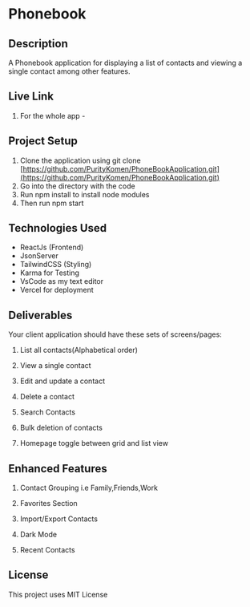 # Phonebook

## Description

A Phonebook application for displaying a list of contacts and viewing a single contact among other features.

## Live Link

1. For the whole app - 

## Project Setup

1. Clone the application using git clone [https://github.com/PurityKomen/PhoneBookApplication.git](https://github.com/PurityKomen/PhoneBookApplication.git)
2. Go into the directory with the code
3. Run npm install to install node modules
4. Then run npm start

## Technologies Used

- ReactJs (Frontend)
- JsonServer 
- TailwindCSS (Styling)
- Karma for Testing
- VsCode as my text editor
- Vercel for deployment

## Deliverables

Your client application should have these sets of screens/pages:
1. List all contacts(Alphabetical order)

2. View a single contact

3. Edit and update a contact

4. Delete a contact

5. Search Contacts

6. Bulk deletion of contacts

7. Homepage toggle between grid and list view

## Enhanced Features 

1. Contact Grouping i.e Family,Friends,Work

2. Favorites Section

3. Import/Export Contacts

4. Dark Mode

5. Recent Contacts

## License

This project uses MIT License